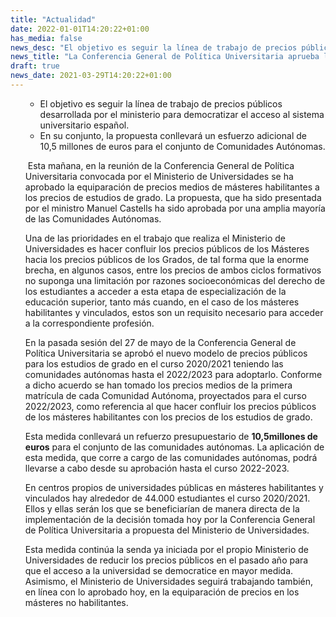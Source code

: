 ```yaml
---
title: "Actualidad"   
date: 2022-01-01T14:20:22+01:00
has_media: false
news_desc: "El objetivo es seguir la línea de trabajo de precios públicos desarrollada por el ministerio para democratizar el acceso al sistema universitario español. En su conjunto, la propuesta conllevará un esfuerzo adicional de 10,5 millones de euros para el conjunto de Comunidades Autónomas."
news_title: "La Conferencia General de Política Universitaria aprueba la propuesta del Ministerio de Universidades para la equiparación de precios medios entre másteres habilitantes y estudios de grado."
draft: true
news_date: 2021-03-29T14:20:22+01:00
---
```

<ul>
<ul>
<li>El objetivo es seguir la l&iacute;nea de trabajo de precios p&uacute;blicos desarrollada por el ministerio para democratizar el acceso al sistema universitario espa&ntilde;ol.</li>
<li>En su conjunto, la propuesta conllevar&aacute; un esfuerzo adicional de 10,5 millones de euros para el conjunto de Comunidades Aut&oacute;nomas.</li>
</ul>
<p>&nbsp;Esta ma&ntilde;ana, en la reuni&oacute;n de la Conferencia General de Pol&iacute;tica Universitaria convocada por el Ministerio de Universidades se ha aprobado la equiparaci&oacute;n de precios medios de m&aacute;steres habilitantes a los precios de estudios de grado. La propuesta, que ha sido presentada por el ministro Manuel Castells ha sido aprobada por una amplia mayor&iacute;a de las Comunidades Aut&oacute;nomas.</p>
<p>Una de las prioridades en el trabajo que realiza el Ministerio de Universidades es hacer confluir los precios p&uacute;blicos de los M&aacute;steres hacia los precios p&uacute;blicos de los Grados, de tal forma que la enorme brecha, en algunos casos, entre los precios de ambos ciclos formativos no suponga una limitaci&oacute;n por razones socioecon&oacute;micas del derecho de los estudiantes a acceder a esta etapa de especializaci&oacute;n de la educaci&oacute;n superior, tanto m&aacute;s cuando, en el caso de los m&aacute;steres habilitantes y vinculados, estos son un requisito necesario para acceder a la correspondiente profesi&oacute;n.</p>
<p>En la pasada sesi&oacute;n del 27 de mayo de la Conferencia General de Pol&iacute;tica Universitaria se aprob&oacute; el nuevo modelo de precios p&uacute;blicos para los estudios de grado en el curso 2020/2021 teniendo las comunidades aut&oacute;nomas hasta el 2022/2023 para adoptarlo. Conforme a dicho acuerdo se han tomado los precios medios de la primera matr&iacute;cula de cada Comunidad Aut&oacute;noma, proyectados para el curso 2022/2023, como referencia al que hacer confluir los precios p&uacute;blicos de los m&aacute;steres habilitantes con los precios de los estudios de grado.</p>
<p>Esta medida conllevar&aacute; un refuerzo presupuestario de<span>&nbsp;</span><strong>10,5millones de euros</strong><span>&nbsp;</span>para el conjunto de las comunidades aut&oacute;nomas. La aplicaci&oacute;n de esta medida, que corre a cargo de las comunidades aut&oacute;nomas, podr&aacute; llevarse a cabo desde su aprobaci&oacute;n hasta el curso 2022-2023.</p>
<p>En centros propios de universidades p&uacute;blicas en m&aacute;steres habilitantes y vinculados hay alrededor de 44.000 estudiantes el curso 2020/2021. Ellos y ellas ser&aacute;n los que se beneficiar&iacute;an de manera directa de la implementaci&oacute;n de la decisi&oacute;n tomada hoy por la Conferencia General de Pol&iacute;tica Universitaria a propuesta del Ministerio de Universidades.</p>
<p>Esta medida contin&uacute;a la senda ya iniciada por el propio Ministerio de Universidades de reducir los precios p&uacute;blicos en el pasado a&ntilde;o para que el acceso a la universidad se democratice en mayor medida. Asimismo, el Ministerio de Universidades seguir&aacute; trabajando tambi&eacute;n, en l&iacute;nea con lo aprobado hoy, en la equiparaci&oacute;n de precios en los m&aacute;steres no habilitantes.</p>
